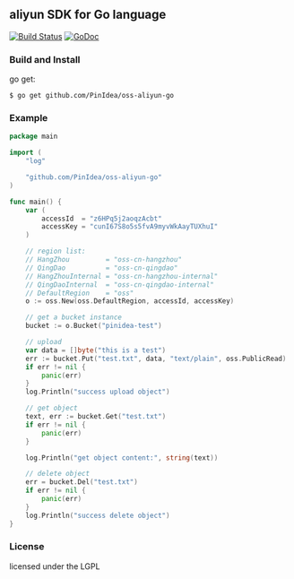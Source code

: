 ## aliyun SDK for Go language 

[![Build Status](https://travis-ci.org/PinIdea/oss-aliyun-go.svg?branch=master)](https://travis-ci.org/PinIdea/oss-aliyun-go)
[![GoDoc](http://godoc.org/github.com/PinIdea/oss-aliyun-go?status.png)](http://godoc.org/github.com/PinIdea/oss-aliyun-go/)

### Build and Install 

go get:

```
$ go get github.com/PinIdea/oss-aliyun-go
```

### Example 

```go
package main

import (
	"log"

	"github.com/PinIdea/oss-aliyun-go"
)

func main() {
	var (
		accessId  = "z6HPq5j2aoqzAcbt"
		accessKey = "cunI67S8o5s5fvA9myvWkAayTUXhuI"
	)

	// region list:
	// HangZhou         = "oss-cn-hangzhou"
	// QingDao          = "oss-cn-qingdao"
	// HangZhouInternal = "oss-cn-hangzhou-internal"
	// QingDaoInternal  = "oss-cn-qingdao-internal"
	// DefaultRegion    = "oss"
	o := oss.New(oss.DefaultRegion, accessId, accessKey)

	// get a bucket instance
	bucket := o.Bucket("pinidea-test")

	// upload
	var data = []byte("this is a test")
	err := bucket.Put("test.txt", data, "text/plain", oss.PublicRead)
	if err != nil {
		panic(err)
	}
	log.Println("success upload object")

	// get object
	text, err := bucket.Get("test.txt")
	if err != nil {
		panic(err)
	}

	log.Println("get object content:", string(text))

	// delete object
	err = bucket.Del("test.txt")
	if err != nil {
		panic(err)
	}
	log.Println("success delete object")
}
```

### License

licensed under the LGPL

